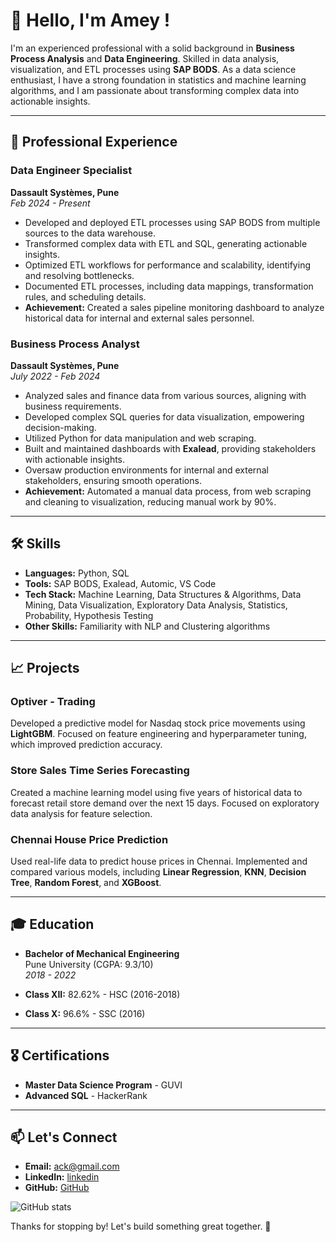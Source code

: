 # 👋 Hello, I'm Amey !

I'm an experienced professional with a solid background in **Business Process Analysis** and **Data Engineering**. Skilled in data analysis, visualization, and ETL processes using **SAP BODS**. As a data science enthusiast, I have a strong foundation in statistics and machine learning algorithms, and I am passionate about transforming complex data into actionable insights.

---

## 💼 Professional Experience

### Data Engineer Specialist
**Dassault Systèmes, Pune**  
_Feb 2024 - Present_

- Developed and deployed ETL processes using SAP BODS from multiple sources to the data warehouse.
- Transformed complex data with ETL and SQL, generating actionable insights.
- Optimized ETL workflows for performance and scalability, identifying and resolving bottlenecks.
- Documented ETL processes, including data mappings, transformation rules, and scheduling details.
- **Achievement:** Created a sales pipeline monitoring dashboard to analyze historical data for internal and external sales personnel.

### Business Process Analyst
**Dassault Systèmes, Pune**  
_July 2022 - Feb 2024_

- Analyzed sales and finance data from various sources, aligning with business requirements.
- Developed complex SQL queries for data visualization, empowering decision-making.
- Utilized Python for data manipulation and web scraping.
- Built and maintained dashboards with **Exalead**, providing stakeholders with actionable insights.
- Oversaw production environments for internal and external stakeholders, ensuring smooth operations.
- **Achievement:** Automated a manual data process, from web scraping and cleaning to visualization, reducing manual work by 90%.

---

## 🛠️ Skills

- **Languages:** Python, SQL
- **Tools:** SAP BODS, Exalead, Automic, VS Code
- **Tech Stack:** Machine Learning, Data Structures & Algorithms, Data Mining, Data Visualization, Exploratory Data Analysis, Statistics, Probability, Hypothesis Testing
- **Other Skills:** Familiarity with NLP and Clustering algorithms

---

## 📈 Projects

### Optiver - Trading
Developed a predictive model for Nasdaq stock price movements using **LightGBM**. Focused on feature engineering and hyperparameter tuning, which improved prediction accuracy.

### Store Sales Time Series Forecasting
Created a machine learning model using five years of historical data to forecast retail store demand over the next 15 days. Focused on exploratory data analysis for feature selection.

### Chennai House Price Prediction
Used real-life data to predict house prices in Chennai. Implemented and compared various models, including **Linear Regression**, **KNN**, **Decision Tree**, **Random Forest**, and **XGBoost**.

---

## 🎓 Education

- **Bachelor of Mechanical Engineering**  
  Pune University (CGPA: 9.3/10)  
  _2018 - 2022_

- **Class XII:** 82.62% - HSC (2016-2018)
- **Class X:** 96.6% - SSC (2016)

---

## 🎖️ Certifications

- **Master Data Science Program** - GUVI
- **Advanced SQL** - HackerRank

---

## 📫 Let's Connect

- **Email:** [ack@gmail.com](mailto:ack@gmail.com)
- **LinkedIn:** [linkedin](https://www.linkedin.com/in/amey-k-2b9775202)
- **GitHub:** [GitHub](https://github.com/Amey-CK)

![GitHub stats](https://github-readme-stats.vercel.app/api?username=your-username&show_icons=true&theme=radical)

Thanks for stopping by! Let's build something great together. 🚀
